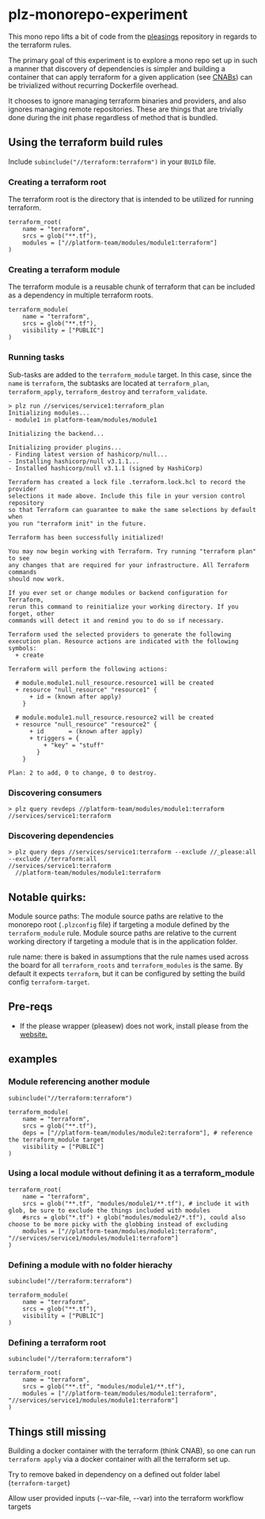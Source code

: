 # plz-monorepo-experiment

This mono repo lifts a bit of code from the [pleasings](https://github.com/thought-machine/pleasings) repository in regards to the terraform rules.

The primary goal of this experiment is to explore a mono repo set up in such a manner that discovery of dependencies is simpler and building a container that can apply terraform for a given application (see [CNABs](https://cnab.io/)) can be trivialized without recurring Dockerfile overhead.

It chooses to ignore managing terraform binaries and providers, and also ignores managing remote repositories. These are things that are trivially done during the init phase regardless of method that is bundled.

## Using the terraform build rules

Include `subinclude("//terraform:terraform")` in your `BUILD` file.

### Creating a terraform root
The terraform root is the directory that is intended to be utilized for running terraform.

```
terraform_root(
    name = "terraform",
    srcs = glob("**.tf"),
    modules = ["//platform-team/modules/module1:terraform"]
)
```

### Creating a terraform module
The terraform module is a reusable chunk of terraform that can be included as a dependency in multiple terraform roots.

```
terraform_module(
    name = "terraform",
    srcs = glob("**.tf"),
    visibility = ["PUBLIC"]
)
```

### Running tasks

Sub-tasks are added to the `terraform_module` target. In this case, since the `name` is `terraform`, the subtasks are located at `terraform_plan`, `terraform_apply`, `terraform_destroy` and `terraform_validate`.

```
> plz run //services/service1:terraform_plan
Initializing modules...
- module1 in platform-team/modules/module1

Initializing the backend...

Initializing provider plugins...
- Finding latest version of hashicorp/null...
- Installing hashicorp/null v3.1.1...
- Installed hashicorp/null v3.1.1 (signed by HashiCorp)

Terraform has created a lock file .terraform.lock.hcl to record the provider
selections it made above. Include this file in your version control repository
so that Terraform can guarantee to make the same selections by default when
you run "terraform init" in the future.

Terraform has been successfully initialized!

You may now begin working with Terraform. Try running "terraform plan" to see
any changes that are required for your infrastructure. All Terraform commands
should now work.

If you ever set or change modules or backend configuration for Terraform,
rerun this command to reinitialize your working directory. If you forget, other
commands will detect it and remind you to do so if necessary.

Terraform used the selected providers to generate the following execution plan. Resource actions are indicated with the following symbols:
  + create

Terraform will perform the following actions:

  # module.module1.null_resource.resource1 will be created
  + resource "null_resource" "resource1" {
      + id = (known after apply)
    }

  # module.module1.null_resource.resource2 will be created
  + resource "null_resource" "resource2" {
      + id       = (known after apply)
      + triggers = {
          + "key" = "stuff"
        }
    }

Plan: 2 to add, 0 to change, 0 to destroy.
```

### Discovering consumers

```
> plz query revdeps //platform-team/modules/module1:terraform
//services/service1:terraform
```

### Discovering dependencies

```
> plz query deps //services/service1:terraform --exclude //_please:all --exclude //terraform:all
//services/service1:terraform
  //platform-team/modules/module1:terraform
```

## Notable quirks:

Module source paths: The module source paths are relative to the monorepo root (`.plzconfig` file) if targeting a module defined by the `terraform_module` rule. Module source paths are relative to the current working directory if targeting a module that is in the application folder.

rule name: there is baked in assumptions that the rule names used across the board for all `terraform_roots` and `terraform_modules` is the same. By default it expects `terraform`, but it can be configured by setting the build config `terraform-target`.

## Pre-reqs

- If the please wrapper (pleasew) does not work, install please from the [website.](https://please.build/index.html)


## examples

### Module referencing another module
```
subinclude("//terraform:terraform")

terraform_module(
    name = "terraform",
    srcs = glob("**.tf"),
    deps = ["//platform-team/modules/module2:terraform"], # reference the terraform_module target
    visibility = ["PUBLIC"]
)
```

### Using a local module without defining it as a terraform_module

```
terraform_root(
    name = "terraform",
    srcs = glob("**.tf", "modules/module1/**.tf"), # include it with glob, be sure to exclude the things included with modules
    #srcs = glob("*.tf") + glob("modules/module2/*.tf"), could also choose to be more picky with the globbing instead of excluding
    modules = ["//platform-team/modules/module1:terraform", "//services/service1/modules/module1:terraform"]
)
```

### Defining a module with no folder hierachy

```
subinclude("//terraform:terraform")

terraform_module(
    name = "terraform",
    srcs = glob("**.tf"),
    visibility = ["PUBLIC"]
)
```

### Defining a terraform root

```
subinclude("//terraform:terraform")

terraform_root(
    name = "terraform",
    srcs = glob("**.tf", "modules/module1/**.tf"),
    modules = ["//platform-team/modules/module1:terraform", "//services/service1/modules/module1:terraform"]
)
```

## Things still missing
Building a docker container with the terraform (think CNAB), so one can run `terraform apply` via a docker container with all the terraform set up.

Try to remove baked in dependency on a defined out folder label (`terraform-target`)

Allow user provided inputs (--var-file, --var) into the terraform workflow targets
